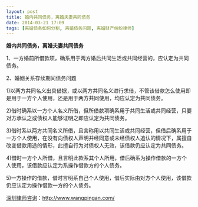 ```yaml
---
layout: post
title: 婚内共同债务，离婚夫妻共同债务
date: 2014-03-21 17:09
tags: [离婚债务如何分割, 离婚债务问题, 离婚财产纠纷律师]
---
```

<strong>婚内共同债务，离婚夫妻共同债务</strong>

1、一方婚前所借款项，确系用于两方婚后共同生活或共同经营的，应认定为共同债务。

2、婚姻关系存续期间债务问题

1)以两方共同名义出具借据，或以两方共同名义进行求借，不管该借款怎么使用即是用于一方个人使用，还是用于两方共同使用，均应认定为共同债务。

2)借时确系以一方个人名义所借，但所借款项确系用于共同生活或共同经营，只要对方承认之或债权人能够证明之即应认定为共同债务。

3)借时系以两方共同名义所借，且言称用以共同生活或共同经营，但借后确系用于一方个人使用，在没有向债权人声明并经同意或未经债权人追认的情况下，属擅自改变借款用途的情形，此擅自行为对债权人无效，该借款仍应认定为共同债务。

4)借时一方个人所借，且言明此款系其个人所用，借后确系为操作借款的一方个人使用，该借款应认定为系操作借款方的个人债务。

5)一方操作的借款，借时言明系自己个人使用，借后实际由对方个人使用，该借款仍应认定为操作借款一方的个人债务。

<a href="http://www.wangpingan.com/">深圳律师咨询</a>：<a href="http://www.wangpingan.com/">http://www.wangpingan.com/</a>

